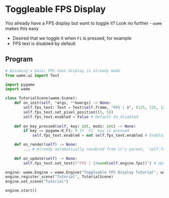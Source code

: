 # Toggleable FPS Display
You already have a FPS display but want to toggle it? Look no further - `wame` makes this easy
- Desired that we toggle it when `F1` is pressed, for example
- FPS text is disabled by default

## Program
```python
# Assuming a basic FPS text display is already made
from wame.ui import Text

import pygame
import wame

class TutorialScene(wame.Scene):
    def on_init(self, *args, **kwargs) -> None:
        self.fps_text: Text = Text(self.frame, "FPS | 0", (125, 125, 125), pygame.font.SysFont("Ubuntu", 12))
        self.fps_text.set_pixel_position((5, 5))
        self.fps_text.enabled = False # Default to disabled
    
    def on_key_pressed(self, key: int, mods: int) -> None:
        if key == pygame.K_F1: # If `F1` key is pressed
            self.fps_text.enabled = not self.fps_text.enabled # Enable/Disable it

    def on_render(self) -> None:
        ... # Already automatically rendered from it's parent, `self.frame`
    
    def on_update(self) -> None:
        self.fps_text.set_text(f"FPS | {round(self.engine.fps)}") # Update text each frame

engine: wame.Engine = wame.Engine("Toggleable FPS Display Tutorial", wame.Pipeline.PYGAME)
engine.register_scene("Tutorial", TutorialScene)
engine.set_scene("Tutorial")

engine.start()
```